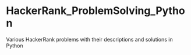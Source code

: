 # HackerRank_ProblemSolving_Python
Various HackerRank problems with their descriptions and solutions in Python

